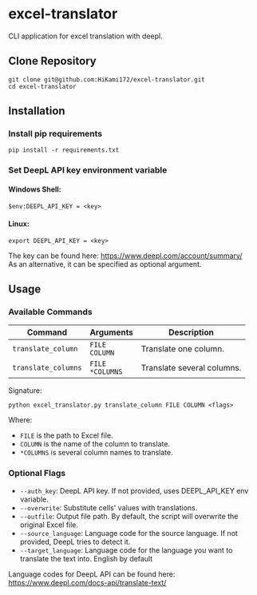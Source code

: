 # excel-translator
CLI application for excel translation with deepl.
## Clone Repository
```shell
git clone git@github.com:HiKami172/excel-translator.git
cd excel-translator
```
## Installation
### Install pip requirements
```shell
pip install -r requirements.txt
```
### Set DeepL API key environment variable
#### Windows Shell:
```shell
$env:DEEPL_API_KEY = <key>
```
#### Linux:
```shell
export DEEPL_API_KEY = <key>
```
The key can be found here: https://www.deepl.com/account/summary/ \
As an alternative, it can be specified as optional argument.
## Usage
### Available Commands
| Command             | Arguments             | Description                |
|---------------------|-----------------------|----------------------------|
| `translate_column`  | `FILE`<br/>`COLUMN`   | Translate one column.      |
| `translate_columns` | `FILE`<br/>`*COLUMNS` | Translate several columns. |


Signature:
```shell
python excel_translator.py translate_column FILE COLUMN <flags>
```
Where:
- `FILE` is the path to Excel file.
- `COLUMN` is the name of the column to translate.
- `*COLUMNS` is several column names to translate.

### Optional Flags

- `--auth_key`: DeepL API key. If not provided, uses DEEPL_API_KEY env variable.
- `--overwrite`: Substitute cells' values with translations. 
- `--outfile`: Output file path. By default, the script will overwrite the original Excel file.
- `--source_language`: Language code for the source language. If not provided, DeepL tries to detect it.
- `--target_language`: Language code for the language you want to translate the text into. English by default

Language codes for DeepL API can be found here: https://www.deepl.com/docs-api/translate-text/